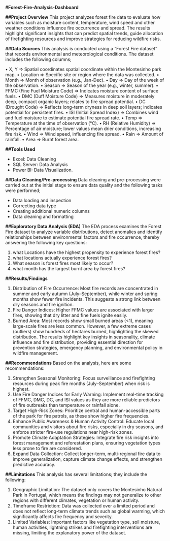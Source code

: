 **#Forest-Fire-Analysis-Dashboard**

**##Project Overview**
This project analyzes forest fire data to evaluate how variables such as moisture content, temperature, wind speed and other weather conditions influence fire occurrence and spread. The results highlight significant insights that can predict spatial trends, guide allocation of firefighting resources and improve strategies for reducing wildfire risks.

**##Data Sources**
This analysis is conducted using a “Forest Fire dataset” that records environmental and meteorological conditions. The dataset includes the following columns;

•	X, Y => Spatial coordinates spatial coordinate within the Montesinho park map.
•	Location => Specific site or region where the data was collected.
•	Month => Month of observation (e.g., Jan-Dec).
•	Day => Day of the week of the observation.
•	Season => Season of the year (e.g., winter, summer).
•	FFMC (Fine Fuel Moisture Code) => Indicates moisture content of surface fuels.
•	DMC (Duff Moisture Code) => Measures moisture in moderately deep, compact organic layers; relates to fire spread potential.
•	DC (Drought Code) => Reflects long-term dryness in deep soil layers; indicates potential for persistent fires.
•	ISI (Initial Spread Index) => Combines wind and fuel moisture to estimate potential fire spread rate.
•	Temp => Temperature at the time of observation (°C).
•	RH (Relative Humidity) => Percentage of air moisture; lower values mean drier conditions, increasing fire risk.
•	Wind => Wind speed, influencing fire spread.
•	Rain => Amount of rainfall.
•	Area => Burnt forest area.

**##Tools Used**
- Excel: Data Cleaning
- SQL Server: Data Analysis
- Power BI: Data Visualization.

**##Data Cleaning/Pre-processing**
Data cleaning and pre-processing were carried out at the initial stage to ensure data quality and the following tasks were performed;
- Data loading and inspection
- Correcting data type
- Creating additional numeric columns
- Data cleaning and formatting

**##Exploratory Data Analysis (EDA)**
The EDA process examines the Forest Fire dataset to analyze variable distributions, detect anomalies and identify relationships between environmental factors and fire occurrence, thereby answering the following key questions:
1. what Locations have the highest propensity to experience forest fires? 
2. what locations actually experience forest fires? 
3. What season is forest fires most likely to occur? 
4. what month has the largest burnt area by forest fires?

**##Results/Findings**
1.	Distribution of Fire Occurrence: Most fire records are concentrated in summer and early autumn (July–September), while winter and spring months show fewer fire incidents. This suggests a strong link between dry seasons and fire ignition. 
2.	 Fire Danger Indices: Higher FFMC values are associated with larger fires, showing that dry litter and fine fuels ignite easily.
3.	Burned Area: Most records show small burned areas (<1), meaning large-scale fires are less common. However, a few extreme cases (outliers) show hundreds of hectares burned, highlighting the skewed distribution. 
The results highlight key insights in seasonality, climate influence and fire distribution, providing essential direction for prevention strategies, emergency planning, and environmental policy in wildfire management.

**##Recommendations**
Based on the analysis, here are some recommendations:
1.	Strengthen Seasonal Monitoring: Focus surveillance and firefighting resources during peak fire months (July–September) when risk is highest.
2.	Use Fire Danger Indices for Early Warning: Implement real-time tracking of FFMC, DMC, DC, and ISI values as they are more reliable predictors of fire outbreaks than temperature or rainfall alone.
3.	Target High-Risk Zones: Prioritize central and human-accessible parts of the park for fire patrols, as these show higher fire frequencies.
4.	Enhance Public Awareness & Human Activity Control: Educate local communities and visitors about fire risks, especially in dry seasons, and enforce stricter fire-use regulations near high-risk zones.
5.	Promote Climate Adaptation Strategies: Integrate fire risk insights into forest management and reforestation plans, ensuring vegetation types less prone to fire are considered.
6.	Expand Data Collection: Collect longer-term, multi-regional fire data to improve generalization, capture climate change effects, and strengthen predictive accuracy.

**##Limitations**
This analysis has several limitations; they include the following:
1.	Geographic Limitation: The dataset only covers the Montesinho Natural Park in Portugal, which means the findings may not generalize to other regions with different climates, vegetation or human activity.
2.	Timeframe Restriction: Data was collected over a limited period and does not reflect long-term climate trends such as global warming, which significantly affects fire frequency and severity.
3.	Limited Variables: Important factors like vegetation type, soil moisture, human activities, lightning strikes and firefighting interventions are missing, limiting the explanatory power of the dataset.

